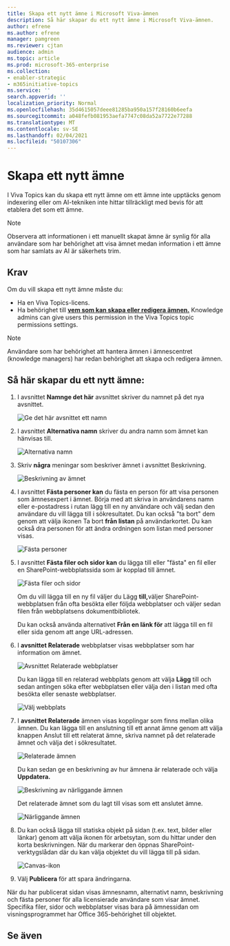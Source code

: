 ```yaml
---
title: Skapa ett nytt ämne i Microsoft Viva-ämnen
description: Så här skapar du ett nytt ämne i Microsoft Viva-ämnen.
author: efrene
ms.author: efrene
manager: pamgreen
ms.reviewer: cjtan
audience: admin
ms.topic: article
ms.prod: microsoft-365-enterprise
ms.collection:
- enabler-strategic
- m365initiative-topics
ms.service: ''
search.appverid: ''
localization_priority: Normal
ms.openlocfilehash: 35d4615057deee81285ba950a157f28160b6eefa
ms.sourcegitcommit: a048fefb081953aefa7747c08da52a7722e77288
ms.translationtype: MT
ms.contentlocale: sv-SE
ms.lasthandoff: 02/04/2021
ms.locfileid: "50107306"
---
```

# <a name="create-a-new-topic"></a>Skapa ett nytt ämne 

I Viva Topics kan du skapa ett nytt ämne om ett ämne inte upptäcks genom indexering eller om AI-tekniken inte hittar tillräckligt med bevis för att etablera det som ett ämne.

> [!Note] 
> Observera att informationen i ett manuellt [](topic-experiences-security-trimming.md)skapat ämne är synlig för alla användare som har behörighet att visa ämnet medan information i ett ämne som har samlats av AI är säkerhets trim. 


## <a name="requirements"></a>Krav

Om du vill skapa ett nytt ämne måste du:
- Ha en Viva Topics-licens.
- Ha behörighet till [**vem som kan skapa eller redigera ämnen.**](https://docs.microsoft.com/microsoft-365/knowledge/topic-experiences-user-permissions) Knowledge admins can give users this permission in the Viva Topics topic permissions settings. 

> [!Note] 
> Användare som har behörighet att hantera ämnen i ämnescentret (knowledge managers) har redan behörighet att skapa och redigera ämnen.

## <a name="to-create-a-new-topic"></a>Så här skapar du ett nytt ämne:

1. I avsnittet **Namnge det här** avsnittet skriver du namnet på det nya avsnittet.

    ![Ge det här avsnittet ett namn](../media/knowledge-management/k-new-topic-page.png) </br> 


2. I avsnittet <b>Alternativa namn</b> skriver du andra namn som ämnet kan hänvisas till. 

    ![Alternativa namn](../media/knowledge-management/alt-names.png) </br> 
3. Skriv <b>några</b> meningar som beskriver ämnet i avsnittet Beskrivning. 

    ![Beskrivning av ämnet](../media/knowledge-management/description.png)</br>

4. I avsnittet <b>Fästa personer kan</b> du fästa en person för att visa personen som ämnesexpert i ämnet. Börja med att skriva in <b></b> användarens namn eller e-postadress i rutan lägg till en ny användare och välj sedan den användare du vill lägga till i sökresultatet. Du kan också "ta bort" dem genom att välja ikonen Ta bort <b>från listan</b> på användarkortet. Du kan också dra personen för att ändra ordningen som listan med personer visas.
 
    ![Fästa personer](../media/knowledge-management/pinned-people.png)</br>


5. I avsnittet <b>Fästa filer och sidor kan</b> du lägga till eller "fästa" en fil eller en SharePoint-webbplatssida som är kopplad till ämnet.

   ![Fästa filer och sidor](../media/knowledge-management/pinned-files-and-pages.png)</br>
 
    Om du vill lägga till en ny fil väljer du Lägg <b>till,</b>väljer SharePoint-webbplatsen från ofta besökta eller följda webbplatser och väljer sedan filen från webbplatsens dokumentbibliotek.

    Du kan också använda alternativet <b>Från en länk för</b> att lägga till en fil eller sida genom att ange URL-adressen. 


6.  I <b>avsnittet Relaterade</b> webbplatser visas webbplatser som har information om ämnet. 

    ![Avsnittet Relaterade webbplatser](../media/knowledge-management/related-sites.png)</br>

    Du kan lägga till en relaterad webbplats genom att välja <b>Lägg</b> till och sedan antingen söka efter webbplatsen eller välja den i listan med ofta besökta eller senaste webbplatser.</br>
    
    ![Välj webbplats](../media/knowledge-management/sites.png)</br>

7. I <b>avsnittet Relaterade</b> ämnen visas kopplingar som finns mellan olika ämnen. Du kan lägga till en anslutning <b></b> till ett annat ämne genom att välja knappen Anslut till ett relaterat ämne, skriva namnet på det relaterade ämnet och välja det i sökresultatet. 

   ![Relaterade ämnen](../media/knowledge-management/related-topic.png)</br>  

    Du kan sedan ge en beskrivning av hur ämnena är relaterade och välja <b>Uppdatera.</b></br>

   ![Beskrivning av närliggande ämnen](../media/knowledge-management/related-topics-update.png)</br> 

   Det relaterade ämnet som du lagt till visas som ett anslutet ämne.

   ![Närliggande ämnen](../media/knowledge-management/related-topics-final.png)</br> 


8. Du kan också lägga till statiska objekt på sidan (t.ex. text, bilder eller länkar) genom att välja ikonen för arbetsytan, som du hittar under den korta beskrivningen. När du markerar den öppnas SharePoint-verktygslådan där du kan välja objektet du vill lägga till på sidan.

   ![Canvas-ikon](../media/knowledge-management/webpart-library.png)</br> 


9. Välj **Publicera** för att spara ändringarna. 

När du har publicerat sidan visas ämnesnamn, alternativt namn, beskrivning och fästa personer för alla licensierade användare som visar ämnet. Specifika filer, sidor och webbplatser visas bara på ämnessidan om visningsprogrammet har Office 365-behörighet till objektet. 



## <a name="see-also"></a>Se även



  






